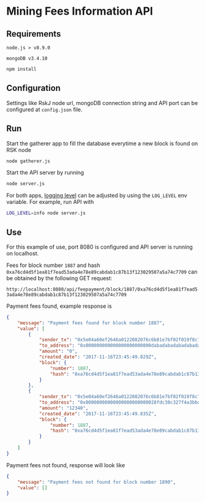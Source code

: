 # Mining Fees Information API

## Requirements

`node.js > v8.9.0`

`mongoDB v3.4.10`

```bash
npm install
```

## Configuration

Settings like RskJ node url, mongoDB connection string and API port can be configured at `config.json` file.

## Run

Start the gatherer app to fill the database everytime a new block is found on RSK node

```bash
node gatherer.js
```

Start the API server by running

```bash
node server.js
```

For both apps, [logging level](https://github.com/winstonjs/winston#logging-levels) can be adjusted by using the `LOG_LEVEL` env variable. For example, run API with

```bash
LOG_LEVEL=info node server.js
```

## Use

For this example of use, port 8080 is configured and API server is running on localhost.

Fees for block number `1887` and hash `0xa76cd4d5f1ea81f7ead53ada4e78e89cabdab1c87b13f123029507a5a74c7709` can be obtained by the following GET request:

`http://localhost:8080/api/feepayment/block/1887/0xa76cd4d5f1ea81f7ead53ada4e78e89cabdab1c87b13f123029507a5a74c7709`

Payment fees found, example response is

```json
{
    "message": "Payment fees found for block number 1887",
    "value": [
        {
            "sender_tx": "0x5e04a60ef2646a0122082076c6b81e7bf02f019f8c7971d16a485e2a12f126cc",
            "to_address": "0x000000000000000000000000dabadabadabadabadabadabadabadabadaba0001",
            "amount": "0",
            "created_date": "2017-11-16T23:45:49.829Z",
            "block": {
                "number": 1887,
                "hash": "0xa76cd4d5f1ea81f7ead53ada4e78e89cabdab1c87b13f123029507a5a74c7709"
            }
        },
        {
            "sender_tx": "0x5e04a60ef2646a0122082076c6b81e7bf02f019f8c7971d16a485e2a12f126cc",
            "to_address": "0x00000000000000000000000028fdc38c327f4a3bbdf9501fd3a01ac7228c7af7",
            "amount": "12340",
            "created_date": "2017-11-16T23:45:49.835Z",
            "block": {
                "number": 1887,
                "hash": "0xa76cd4d5f1ea81f7ead53ada4e78e89cabdab1c87b13f123029507a5a74c7709"
            }
        }
    ]
}
```

Payment fees not found, response will look like

```json 
{
    "message": "Payment fees not found for block number 1890",
    "value": []
}
``` 
